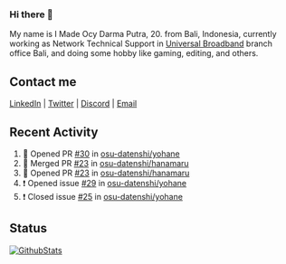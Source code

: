### Hi there 👋

My name is I Made Ocy Darma Putra, 20. from Bali, Indonesia, currently working as Network Technical Support in [Universal Broadband](https://universal.net.id) branch office Bali, and doing some hobby like gaming, editing, and others.

## Contact me

[LinkedIn](https://linkedin.com/in/troke) | [Twitter](https://twitter.com/darma_ochi) | [Discord](https://link.troke.id/discord) | <a href="mailto:ochi@troke.id">Email</a> 

## Recent Activity

<!--START_SECTION:activity-->
1. 💪 Opened PR [#30](https://github.com/osu-datenshi/yohane/pull/30) in [osu-datenshi/yohane](https://github.com/osu-datenshi/yohane)
2. 🎉 Merged PR [#23](https://github.com/osu-datenshi/hanamaru/pull/23) in [osu-datenshi/hanamaru](https://github.com/osu-datenshi/hanamaru)
3. 💪 Opened PR [#23](https://github.com/osu-datenshi/hanamaru/pull/23) in [osu-datenshi/hanamaru](https://github.com/osu-datenshi/hanamaru)
4. ❗️ Opened issue [#29](https://github.com/osu-datenshi/yohane/issues/29) in [osu-datenshi/yohane](https://github.com/osu-datenshi/yohane)
5. ❗️ Closed issue [#25](https://github.com/osu-datenshi/yohane/issues/25) in [osu-datenshi/yohane](https://github.com/osu-datenshi/yohane)
<!--END_SECTION:activity-->

## Status

[![GithubStats](https://github-readme-stats.vercel.app/api?username=troke12&show_icons=true)](https://github.com/troke12)

